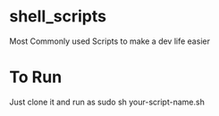 # shell_scripts
Most Commonly used Scripts to make a dev life easier

# To Run
Just clone it and run as sudo sh your-script-name.sh
